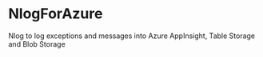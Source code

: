 # NlogForAzure
Nlog to log exceptions and messages into Azure AppInsight, Table Storage and Blob Storage
